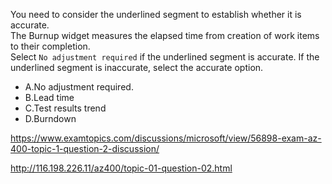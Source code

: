 You need to consider the underlined segment to establish whether it is accurate.<br/>The Burnup widget measures the elapsed time from creation of work items to their completion.<br/>Select `No adjustment required` if the underlined segment is accurate. If the underlined segment is inaccurate, select the accurate option.<br/><ul><li class="multi-choice-item"><span class="multi-choice-letter" data-choice-letter="A">A.</span>No adjustment required.</li><li class="multi-choice-item correct-hidden"><span class="multi-choice-letter" data-choice-letter="B">B.</span>Lead time</li><li class="multi-choice-item"><span class="multi-choice-letter" data-choice-letter="C">C.</span>Test results trend</li><li class="multi-choice-item"><span class="multi-choice-letter" data-choice-letter="D">D.</span>Burndown</li></ul><p><a href="https://www.examtopics.com/discussions/microsoft/view/56898-exam-az-400-topic-1-question-2-discussion/">https://www.examtopics.com/discussions/microsoft/view/56898-exam-az-400-topic-1-question-2-discussion/</a></p><p><a href="http://116.198.226.11/az400/topic-01-question-02.html">http://116.198.226.11/az400/topic-01-question-02.html</a></p><script src="https://giscus.app/client.js"                    data-repo="azsamples/az204"                    data-repo-id="R_kgDOMRXzDQ"                    data-category="General"                    data-category-id="DIC_kwDOMRXzDc4Cgi27"                    data-mapping="pathname"                    data-strict="1"                    data-reactions-enabled="0"                    data-emit-metadata="0"                    data-input-position="bottom"                    data-theme="preferred_color_scheme"                    data-lang="en"                    crossorigin="anonymous"                    async>                    </script>
